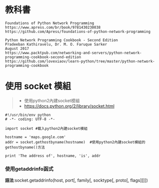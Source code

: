 # 教科書

```
Foundations of Python Network Programming
https://www.apress.com/br/book/9781430230038
https://github.com/Apress/foundations-of-python-network-programming
```

```
Python Network Programming Cookbook - Second Edition
Pradeeban Kathiravelu, Dr. M. O. Faruque Sarker
August 2017
https://www.packtpub.com/networking-and-servers/python-network-programming-cookbook-second-edition
https://github.com/lovexiaov/learn-python/tree/master/python-network-programming-cookbook
```

# 使用 socket 模組

>* 使用python2內建socket模組
>* https://docs.python.org/2/library/socket.html


```
#!/usr/bin/env python
# -*- coding: UTF-8 -*-

import socket #載入python2內建socket模組

hostname = 'maps.google.com'
addr = socket.gethostbyname(hostname)  #使用python2內建socket模組的gethostbyname()方法

print 'The address of', hostname, 'is', addr
```

### 使用getaddrinfo函式

**語法**:socket.getaddrinfo(host, port[, family[, socktype[, proto[, flags]]]])
